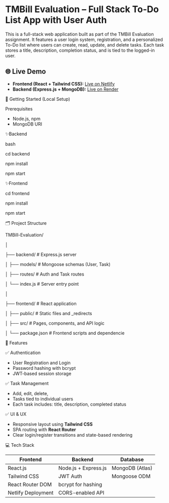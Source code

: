 # TMBill Evaluation – Full Stack To-Do List App with User Auth

This is a full-stack web application built as part of the TMBill Evaluation assignment. 
It features a user login system, registration, and a personalized To-Do list where users can create, read, update, and delete tasks. 
Each task stores a title, description, completion status, and is tied to the logged-in user.

## 🌐 Live Demo

- **Frontend (React + Tailwind CSS):** [Live on Netlify](https://glistening-kitsune-9ae470.netlify.app/) 
- **Backend (Express.js + MongoDB):** [Live on Render](https://github.com/VishnuSinha7600/TMBill_Evaluation)


🚀 Getting Started (Local Setup)

 Prerequisites
- Node.js, npm
- MongoDB URI



✨Backend

bash

cd backend

npm install

npm start


✨Frontend

cd frontend

npm install

npm start




🗂️ Project Structure

TMBill-Evaluation/

│

├── backend/ # Express.js server

│ ├── models/ # Mongoose schemas (User, Task)

│ ├── routes/ # Auth and Task routes

│ └── index.js # Server entry point

│

├── frontend/ # React application

│ ├── public/ # Static files and _redirects

│ ├── src/ # Pages, components, and API logic

│ └── package.json # Frontend scripts and dependencie


🔐 Features

✅ Authentication
- User Registration and Login
- Password hashing with bcrypt
- JWT-based session storage

✅ Task Management
- Add, edit, delete,
- Tasks tied to individual users
- Each task includes: title, description, completed status

 ✅ UI & UX
- Responsive layout using **Tailwind CSS**
- SPA routing with **React Router**
- Clear login/register transitions and state-based rendering

  

💻 Tech Stack

| Frontend              | Backend               | Database         |
|-----------------------|------------------------|------------------|
| React.js              | Node.js + Express.js   | MongoDB (Atlas)  |
| Tailwind CSS          | JWT Auth               | Mongoose ODM     |
| React Router DOM      | bcrypt for hashing     |                  |
| Netlify Deployment    | CORS-enabled API       |                  |




